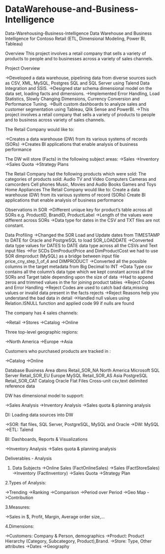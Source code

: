 # DataWarehouse-and-Business-Intelligence

Data-Warehousing-Business-Intelligence
Data Warehouse and Business Intelligence for Contoso Retail (ETL, Dimensional Modeling, Power BI, Tableau)

Overview
This project involves a retail company that sells a variety of products to people and to businesses across a variety of sales channels.

Project Overview

->Developed a data warehouse, pipelining data from diverse sources such as CSV, XML, MySQL, Postgres SQL and SQL Server using Talend Data Integration and SSIS.
->Designed star schema dimensional model on the data set, loading facts and dimensions.
->Implemented Error Handling, Load Statistics, Slowly Changing Dimensions, Currency Conversion and Performance Tuning.
->Built custom dashboards to analyze sales and customer segmentation using Tableau, Qlik Sense and PowerBI.
->This project involves a retail company that sells a variety of products to people and to business across variety of sales channels.

The Retail Company would like to:

->Creates a data warehouse (DW) from its various systems of records (SORs)
->Creates BI applications that enable analysis of business performance

The DW will store (Facts) in the following subject areas:
->Sales
->Inventory
->Sales Quota
->Strategy Plans

The Retail Company had the following products which were sold:
The categories of products sold: Audio TV and Video Computers Cameras and camcorders Cell phones Music, Movies and Audio Books Games and Toys Home Appliances The Retail Company would like to: Create a data warehouse (DW) from its various systems of record (SORs) Create BI applications that enable analysis of business performance

Observations in SOR
->Different unique key for product’s table across all SORs e.g. ProductID, BrandID, ProductLabel
->Length of the values were different across SORs
->Data type for dates in the CSV and TXT files are not constant.

Data Profiling
->Changed the SOR Load and Update dates from TIMESTAMP to DATE for Oracle and PostgreSQL to load SOR_LOADDATE
->Converted data type values for DATES to DATE data type across all the CSVs and Text input files
->For SCDs DimProductPrice and DimProductCost we had to use SOR dimproduct (MySQL) as a bridge between input file price_cny_step_1_of_4 and DIMPRODUCT
->Converted all the possible columns in the target metadata from Big Decimal to INT
->Data Type csv contains all the column’s data type which we kept constant across all the SORs and Target table depending upon the size of data
->Had to append zeros and trimmed values in the for joining product tables
->Reject Codes and Error Handling
->Reject Codes are used to catch bad data,missing values or invalid data present in the facts rejects
->Reject Reasons help you understand the bad data in detail
->Handled null values using Relation.ISNULL function and applied code 99 if nulls are found

The company has 4 sales channels:

->Retail
->Stores
->Catalog
->Online

Three top-level geographic regions:

->North America
->Europe
->Asia

Customers who purchased products are tracked in :

->Catalog
->Online

Database	      Business Area	    dbms
Retail_SOR_NA	  North America	    Microsoft SQL Server
Retail_SOR_EU	  Europe	          MySQL
Retail_SOR_AS	  Asia	            PostgreSQL
Retail_SOR_CAT	Catalog	          Oracle
Flat Files	    Cross-unit        csv,text delimited
                reference data	

DW has dimensional model to support:

->Sales Analysis
->Inventory Analysis
->Sales quota & planning analysis

DI: Loading data sources into DW

->SOR: flat files, SQL Server, PostgreSQL, MySQL and Oracle
->DW: MySQL
->ETL: Talend

BI: Dashboards, Reports & Visualizations

->Inventory Analysis
->Sales quota & planning analysis

Deliverables - Analysis

1. Data Subjects
->Online Sales (FactOnlineSales)
->Sales (FactStoreSales)
->Inventory (FactInventory)
->Sales Quota
->Strategy Plan

2.Types of Analysis:

->Trending
->Ranking
->Comparison
->Period over Period
->Geo Map
->Contribution

3.Measures:

->Sales in $, Profit, Margin, Average order size,...

4.Dimensions:

->Customers: Company & Person, demographics
->Product: Product Hierarchy (Category, Subcategory, Product),Brand.
->Store: Type, Other attributes
->Dates
->Geography
